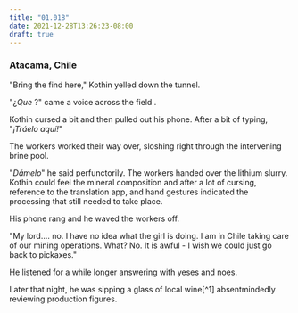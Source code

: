```yaml
---
title: "01.018"
date: 2021-12-28T13:26:23-08:00
draft: true
---
```


### Atacama, Chile

"Bring the find here," Kothin yelled down the tunnel.  

"¿<i lang="es" title="What?">Que </i>?" came a voice across the field . 

Kothin cursed a bit and then pulled out his phone. After a bit of typing, "<i lang="es" title="Bring it here!">¡Tráelo aquí!</i>"

The workers worked their way over, sloshing right through the intervening brine pool.

"<i lang="es" title="Give it to me">Dámelo</i>" he said perfunctorily.  The workers handed over the  lithium slurry. Kothin could feel the mineral composition and after a lot of cursing, reference to the translation app, and hand gestures indicated the processing that still needed to take place. 

His phone rang and he waved the workers off.

"My lord....  no. I have no idea what the girl is doing. I am in Chile taking care of our mining operations. What? No. It is awful - I wish we could just go back to pickaxes."

He listened for a while longer answering with yeses and noes. 

Later that night, he was sipping a glass of local wine[^1] absentmindedly reviewing production figures. 